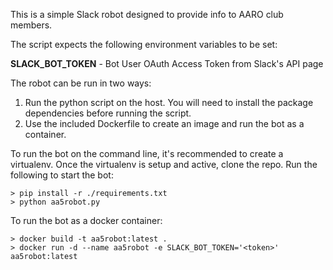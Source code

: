 This is a simple Slack robot designed to provide info to AARO club members.

The script expects the following environment variables to be set:

**SLACK_BOT_TOKEN** - Bot User OAuth Access Token from Slack's API page

The robot can be run in two ways:
1. Run the python script on the host.  You will need to install the package
dependencies before running the script.
2. Use the included Dockerfile to create an image and run the bot as a container.

To run the bot on the command line, it's recommended to create a virtualenv.
Once the virtualenv is setup and active, clone the repo.  Run the following to
start the bot:
```
> pip install -r ./requirements.txt
> python aa5robot.py
```

To run the bot as a docker container:
```
> docker build -t aa5robot:latest .
> docker run -d --name aa5robot -e SLACK_BOT_TOKEN='<token>' aa5robot:latest
```
